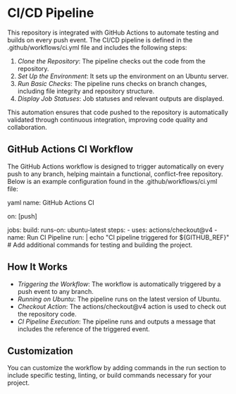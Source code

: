 # CI/CD Pipeline

This repository is integrated with GitHub Actions to automate testing and builds on every push event. The CI/CD pipeline is defined in the .github/workflows/ci.yml file and includes the following steps:

1. *Clone the Repository*: The pipeline checks out the code from the repository.
2. *Set Up the Environment*: It sets up the environment on an Ubuntu server.
3. *Run Basic Checks*: The pipeline runs checks on branch changes, including file integrity and repository structure.
4. *Display Job Statuses*: Job statuses and relevant outputs are displayed.

This automation ensures that code pushed to the repository is automatically validated through continuous integration, improving code quality and collaboration.

## GitHub Actions CI Workflow

The GitHub Actions workflow is designed to trigger automatically on every push to any branch, helping maintain a functional, conflict-free repository. Below is an example configuration found in the .github/workflows/ci.yml file:

yaml
name: GitHub Actions CI

on: [push]

jobs:
  build:
    runs-on: ubuntu-latest
    steps:
      - uses: actions/checkout@v4
      - name: Run CI Pipeline
        run: |
          echo "CI pipeline triggered for ${GITHUB_REF}"
          # Add additional commands for testing and building the project.


## How It Works

- *Triggering the Workflow*: The workflow is automatically triggered by a push event to any branch.
- *Running on Ubuntu*: The pipeline runs on the latest version of Ubuntu.
- *Checkout Action*: The actions/checkout@v4 action is used to check out the repository code.
- *CI Pipeline Execution*: The pipeline runs and outputs a message that includes the reference of the triggered event.

## Customization

You can customize the workflow by adding commands in the run section to include specific testing, linting, or build commands necessary for your project.